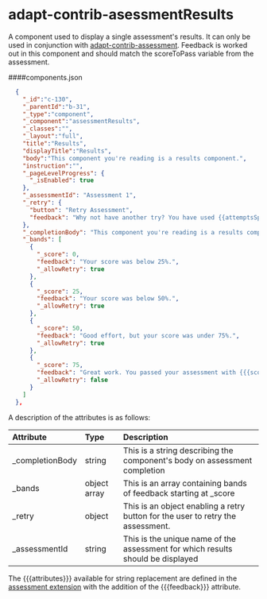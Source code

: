 adapt-contrib-asessmentResults
==============================

A component used to display a single assessment's results. It can only be used in conjunction with [adapt-contrib-assessment](https://github.com/adaptlearning/adapt-contrib-assessment). Feedback is worked out in this component and should match the scoreToPass variable from the assessment.




####components.json

```json
  {
    "_id":"c-130",
    "_parentId":"b-31",
    "_type":"component",
    "_component":"assessmentResults",
    "_classes":"",
    "_layout":"full",
    "title":"Results",
    "displayTitle":"Results",
    "body":"This component you're reading is a results component.",
    "instruction":"",
    "_pageLevelProgress": {
      "_isEnabled": true
    },
    "_assessmentId": "Assessment 1",
    "_retry": {
      "button": "Retry Assessment",
      "feedback": "Why not have another try? You have used {{attemptsSpent}} of {{attempts}} attempt(s), which means you have {{attemptsLeft}} attempt(s) remaining."
    },
    "_completionBody": "This component you're reading is a results component.<br>You have finished the assessment<br/>You scored {{{score}}} out of {{{maxScore}}}. {{{feedback}}}",
    "_bands": [
      {
        "_score": 0,
        "feedback": "Your score was below 25%.",
        "_allowRetry": true
      },
      {
        "_score": 25,
        "feedback": "Your score was below 50%.",
        "_allowRetry": true
      },
      {
        "_score": 50,
        "feedback": "Good effort, but your score was under 75%.",
        "_allowRetry": true
      },
      {
        "_score": 75,
        "feedback": "Great work. You passed your assessment with {{{scoreAsPercent}}}%.",
        "_allowRetry": false
      }
    ]
  },
```

A description of the attributes is as follows:

| Attribute                 | Type         | Description|
| :-------------------------|:-------------|:-----|
| _completionBody           | string       | This is a string describing the component's body on assessment completion |
| _bands                    | object array | This is an array containing bands of feedback starting at _score |
| _retry                    | object       | This is an object enabling a retry button for the user to retry the assessment. |
| _assessmentId             | string       | This is the unique name of the assessment for which results should be displayed |


The {{{attributes}}} available for string replacement are defined in the [assessment extension](https://github.com/adaptlearning/adapt-contrib-assessment) with the addition of the {{{feedback}}} attribute.

